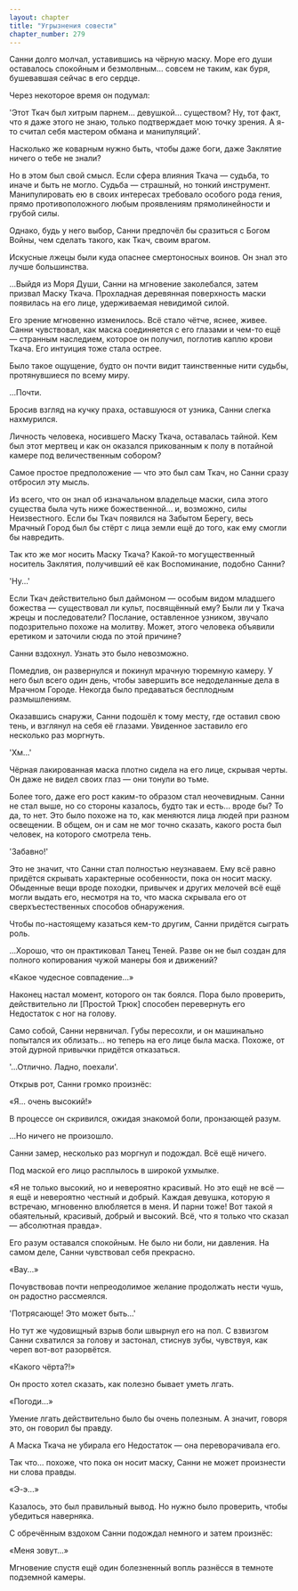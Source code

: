 ```yaml
---
layout: chapter
title: "Угрызнения совести"
chapter_number: 279
---
```


Санни долго молчал, уставившись на чёрную маску. Море его души оставалось спокойным и безмолвным... совсем не таким, как буря, бушевавшая сейчас в его сердце.

Через некоторое время он подумал:

'Этот Ткач был хитрым парнем... девушкой... существом? Ну, тот факт, что я даже этого не знаю, только подтверждает мою точку зрения. А я-то считал себя мастером обмана и манипуляций'.

Насколько же коварным нужно быть, чтобы даже боги, даже Заклятие ничего о тебе не знали?

Но в этом был свой смысл. Если сфера влияния Ткача — судьба, то иначе и быть не могло. Судьба — страшный, но тонкий инструмент. Манипулировать ею в своих интересах требовало особого рода гения, прямо противоположного любым проявлениям прямолинейности и грубой силы.

Однако, будь у него выбор, Санни предпочёл бы сразиться с Богом Войны, чем сделать такого, как Ткач, своим врагом.

Искусные лжецы были куда опаснее смертоносных воинов. Он знал это лучше большинства.

...Выйдя из Моря Души, Санни на мгновение заколебался, затем призвал Маску Ткача. Прохладная деревянная поверхность маски появилась на его лице, удерживаемая невидимой силой.

Его зрение мгновенно изменилось. Всё стало чётче, яснее, живее. Санни чувствовал, как маска соединяется с его глазами и чем-то ещё — странным наследием, которое он получил, поглотив каплю крови Ткача. Его интуиция тоже стала острее.

Было такое ощущение, будто он почти видит таинственные нити судьбы, протянувшиеся по всему миру.

...Почти.

Бросив взгляд на кучку праха, оставшуюся от узника, Санни слегка нахмурился.

Личность человека, носившего Маску Ткача, оставалась тайной. Кем был этот мертвец и как он оказался прикованным к полу в потайной камере под величественным собором?

Самое простое предположение — что это был сам Ткач, но Санни сразу отбросил эту мысль.

Из всего, что он знал об изначальном владельце маски, сила этого существа была чуть ниже божественной... и, возможно, силы Неизвестного. Если бы Ткач появился на Забытом Берегу, весь Мрачный Город был бы стёрт с лица земли ещё до того, как ему смогли бы навредить.

Так кто же мог носить Маску Ткача? Какой-то могущественный носитель Заклятия, получивший её как Воспоминание, подобно Санни?

'Ну...'

Если Ткач действительно был даймоном — особым видом младшего божества — существовал ли культ, посвящённый ему? Были ли у Ткача жрецы и последователи? Послание, оставленное узником, звучало подозрительно похоже на молитву. Может, этого человека объявили еретиком и заточили сюда по этой причине?

Санни вздохнул. Узнать это было невозможно.

Помедлив, он развернулся и покинул мрачную тюремную камеру. У него был всего один день, чтобы завершить все недоделанные дела в Мрачном Городе. Некогда было предаваться бесплодным размышлениям.

Оказавшись снаружи, Санни подошёл к тому месту, где оставил свою тень, и взглянул на себя её глазами. Увиденное заставило его несколько раз моргнуть.

'Хм...'

Чёрная лакированная маска плотно сидела на его лице, скрывая черты. Он даже не видел своих глаз — они тонули во тьме.

Более того, даже его рост каким-то образом стал неочевидным. Санни не стал выше, но со стороны казалось, будто так и есть... вроде бы? То да, то нет. Это было похоже на то, как меняются лица людей при разном освещении. В общем, он и сам не мог точно сказать, какого роста был человек, на которого смотрела тень.

'Забавно!'

Это не значит, что Санни стал полностью неузнаваем. Ему всё равно придётся скрывать характерные особенности, пока он носит маску. Обыденные вещи вроде походки, привычек и других мелочей всё ещё могли выдать его, несмотря на то, что маска скрывала его от сверхъестественных способов обнаружения.

Чтобы по-настоящему казаться кем-то другим, Санни придётся сыграть роль.

...Хорошо, что он практиковал Танец Теней. Разве он не был создан для полного копирования чужой манеры боя и движений?

«Какое чудесное совпадение...»

Наконец настал момент, которого он так боялся. Пора было проверить, действительно ли [Простой Трюк] способен перевернуть его Недостаток с ног на голову.

Само собой, Санни нервничал. Губы пересохли, и он машинально попытался их облизать... но теперь на его лице была маска. Похоже, от этой дурной привычки придётся отказаться.

'...Отлично. Ладно, поехали'.

Открыв рот, Санни громко произнёс:

«Я... очень высокий!»

В процессе он скривился, ожидая знакомой боли, пронзающей разум.

...Но ничего не произошло.

Санни замер, несколько раз моргнул и подождал. Всё ещё ничего.

Под маской его лицо расплылось в широкой ухмылке.

«Я не только высокий, но и невероятно красивый. Но это ещё не всё — я ещё и невероятно честный и добрый. Каждая девушка, которую я встречаю, мгновенно влюбляется в меня. И парни тоже! Вот такой я обаятельный, красивый, добрый и высокий. Всё, что я только что сказал — абсолютная правда».

Его разум оставался спокойным. Не было ни боли, ни давления. На самом деле, Санни чувствовал себя прекрасно.

«Вау...»

Почувствовав почти непреодолимое желание продолжать нести чушь, он радостно рассмеялся.

'Потрясающе! Это может быть...'

Но тут же чудовищный взрыв боли швырнул его на пол. С взвизгом Санни схватился за голову и застонал, стиснув зубы, чувствуя, как череп вот-вот разорвётся.

«Какого чёрта?!»

Он просто хотел сказать, как полезно бывает уметь лгать.

«Погоди...»

Умение лгать действительно было бы очень полезным. А значит, говоря это, он говорил бы правду.

А Маска Ткача не убирала его Недостаток — она переворачивала его.

Так что... похоже, что пока он носит маску, Санни не может произнести ни слова правды.

«Э-э...»

Казалось, это был правильный вывод. Но нужно было проверить, чтобы убедиться наверняка.

С обречённым вздохом Санни подождал немного и затем произнёс:

«Меня зовут…»

Мгновение спустя ещё один болезненный вопль разнёсся в темноте подземной камеры.

